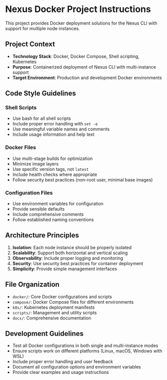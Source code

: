<!-- Use this file to provide workspace-specific custom instructions to Copilot. For more details, visit https://code.visualstudio.com/docs/copilot/copilot-customization#_use-a-githubcopilotinstructionsmd-file -->

# Nexus Docker Project Instructions

This project provides Docker deployment solutions for the Nexus CLI with support for multiple node instances.

## Project Context

- **Technology Stack**: Docker, Docker Compose, Shell scripting, Kubernetes
- **Purpose**: Containerized deployment of Nexus CLI with multi-instance support
- **Target Environment**: Production and development Docker environments

## Code Style Guidelines

### Shell Scripts
- Use bash for all shell scripts
- Include proper error handling with `set -e`
- Use meaningful variable names and comments
- Include usage information and help text

### Docker Files
- Use multi-stage builds for optimization
- Minimize image layers
- Use specific version tags, not `latest`
- Include health checks where appropriate
- Follow security best practices (non-root user, minimal base images)

### Configuration Files
- Use environment variables for configuration
- Provide sensible defaults
- Include comprehensive comments
- Follow established naming conventions

## Architecture Principles

1. **Isolation**: Each node instance should be properly isolated
2. **Scalability**: Support both horizontal and vertical scaling
3. **Observability**: Include proper logging and monitoring
4. **Security**: Use security best practices for container deployment
5. **Simplicity**: Provide simple management interfaces

## File Organization

- `docker/`: Core Docker configurations and scripts
- `compose/`: Docker Compose files for different environments
- `k8s/`: Kubernetes deployment manifests
- `scripts/`: Management and utility scripts
- `docs/`: Comprehensive documentation

## Development Guidelines

- Test all Docker configurations in both single and multi-instance modes
- Ensure scripts work on different platforms (Linux, macOS, Windows with WSL)
- Include proper error handling and user feedback
- Document all configuration options and environment variables
- Provide clear examples and usage instructions
